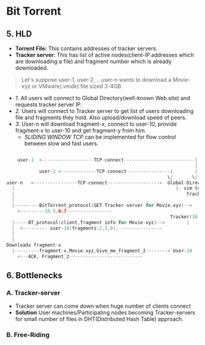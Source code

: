 # Bit Torrent

## 5. HLD
- **Torrent File:** This contains addresses of tracker servers.
- **Tracker server:** This has list of active nodes(client-IP addresses which are downloading a file) and fragment number which is already downloaded.

> Let's suppose user-1, user-2, .. user-n wants to download a Movie-xyz or VMware(.vmdk) file sized 3-4GB.
- *1.* All users will connect to Global Directory(well-known Web site) and requests tracker server IP.
- *2.* Users will connect to Tracker server to get list of users downloading file and fragments they hold. Also upload/download speed of peers.
- *3.* User-n will download fragment-x, connect to user-10, provide fragment-x to user-10 and get fragment-y from him.
  - *SLIDING WINDOW TCP* can be implemented for flow control between slow and fast users.
```c

    user-1  <-------------------TCP-connect--------------------------|
                                                                     |
            user-2 <-------------TCP-connect----------------|        |
                                                           \/       \/
user-n   <----------------TCP-connect------------------->  Global-Directory               //1
  |                                                           |- vim torrent-file
  |                                                               tracker-server 10.5.6.7 
  |                           
  |---------BitTorrent_protocol(GET Tracker-server for Movie-xyz)-->
    <---------10.5.6.7-----------------
                                                            Tracker(10.5.6.7)
  |-----BT_protocol(client,fragment info for Movie-xyz)-->        |                   //2
  |  <--------- user-10(fragments:2,5,6), ---------------
  |  
  |  
Downloads fragment-x
  |---------fragment-x,Movie-xyz,Give_me_fragment_2--------> User-10                  //3
    <---ACK, Fragment_2---------------------------
```

## 6. Bottlenecks
### A. Tracker-server
  - Tracker server can come down when huge number of clients connect
  - **Solution** User machines/Participating nodes becoming Tracker-servers for small number of files in DHT(Distributed Hash Table) approach.
### B. Free-Riding  
